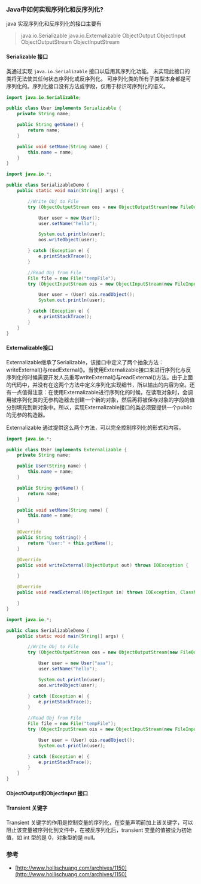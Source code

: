 ### Java中如何实现序列化和反序列化?

java 实现序列化和反序列化的接口主要有

> java.io.Serializable
java.io.Externalizable
ObjectOutput
ObjectInput
ObjectOutputStream
ObjectInputStream

#### Serializable 接口

类通过实现 `java.io.Serializable` 接口以启用其序列化功能。
未实现此接口的类将无法使其任何状态序列化或反序列化。
可序列化类的所有子类型本身都是可序列化的。序列化接口没有方法或字段，仅用于标识可序列化的语义。 


```java
import java.io.Serializable;

public class User implements Serializable {
    private String name;

    public String getName() {
        return name;
    }

    public void setName(String name) {
        this.name = name;
    }
}
```

```java
import java.io.*;

public class SerializableDemo {
    public static void main(String[] args) {

        //Write Obj to File
        try (ObjectOutputStream oos = new ObjectOutputStream(new FileOutputStream("tempFile"))) {

            User user = new User();
            user.setName("hello");

            System.out.println(user);
            oos.writeObject(user);

        } catch (Exception e) {
            e.printStackTrace();
        }

        //Read Obj from File
        File file = new File("tempFile");
        try (ObjectInputStream ois = new ObjectInputStream(new FileInputStream(file))) {

            User user = (User) ois.readObject();
            System.out.println(user);

        } catch (Exception e) {
            e.printStackTrace();
        }
    }
}
```

#### Externalizable接口

Externalizable继承了Serializable，该接口中定义了两个抽象方法：writeExternal()与readExternal()。当使用Externalizable接口来进行序列化与反序列化的时候需要开发人员重写writeExternal()与readExternal()方法。由于上面的代码中，并没有在这两个方法中定义序列化实现细节，所以输出的内容为空。还有一点值得注意：在使用Externalizable进行序列化的时候，在读取对象时，会调用被序列化类的无参构造器去创建一个新的对象，然后再将被保存对象的字段的值分别填充到新对象中。所以，实现Externalizable接口的类必须要提供一个public的无参的构造器。

Externalizable 通过提供这么两个方法，可以完全控制序列化的形式和内容。

```java
import java.io.*;

public class User implements Externalizable {
    private String name;

    public User(String name) {
        this.name = name;
    }

    public String getName() {
        return name;
    }

    public void setName(String name) {
        this.name = name;
    }

    @Override
    public String toString() {
        return "User:" + this.getName();
    }

    @Override
    public void writeExternal(ObjectOutput out) throws IOException {

    }

    @Override
    public void readExternal(ObjectInput in) throws IOException, ClassNotFoundException {

    }
}
```

```java
import java.io.*;

public class SerializableDemo {
    public static void main(String[] args) {

        //Write Obj to File
        try (ObjectOutputStream oos = new ObjectOutputStream(new FileOutputStream("tempFile"))) {

            User user = new User("aaa");
            user.setName("hello");

            System.out.println(user);
            oos.writeObject(user);

        } catch (Exception e) {
            e.printStackTrace();
        }

        //Read Obj from File
        File file = new File("tempFile");
        try (ObjectInputStream ois = new ObjectInputStream(new FileInputStream(file))) {

            User user = (User) ois.readObject();
            System.out.println(user);

        } catch (Exception e) {
            e.printStackTrace();
        }
    }
}
```

#### ObjectOutput和ObjectInput 接口


#### Transient 关键字

Transient 关键字的作用是控制变量的序列化，在变量声明前加上该关键字，可以阻止该变量被序列化到文件中，在被反序列化后，transient 变量的值被设为初始值，如 int 型的是 0，对象型的是 null。


### 参考

- [http://www.hollischuang.com/archives/1150](http://www.hollischuang.com/archives/1150)

